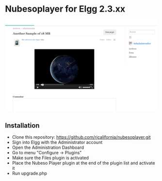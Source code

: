 # Nubesoplayer for Elgg 2.3.xx
![alt text](./graphics/nubesoplayer.png "Title Text")


## Installation

* Clone this repository: https://github.com/rjcalifornia/nubesoplayer.git
* Sign into Elgg with the Administrator account
* Open the Administration Dashboard
* Go to menu "Configure -> Plugins"
* Make sure the Files plugin is activated
* Place the Nubeso Player plugin at the end of the plugin list and activate it
* Run upgrade.php